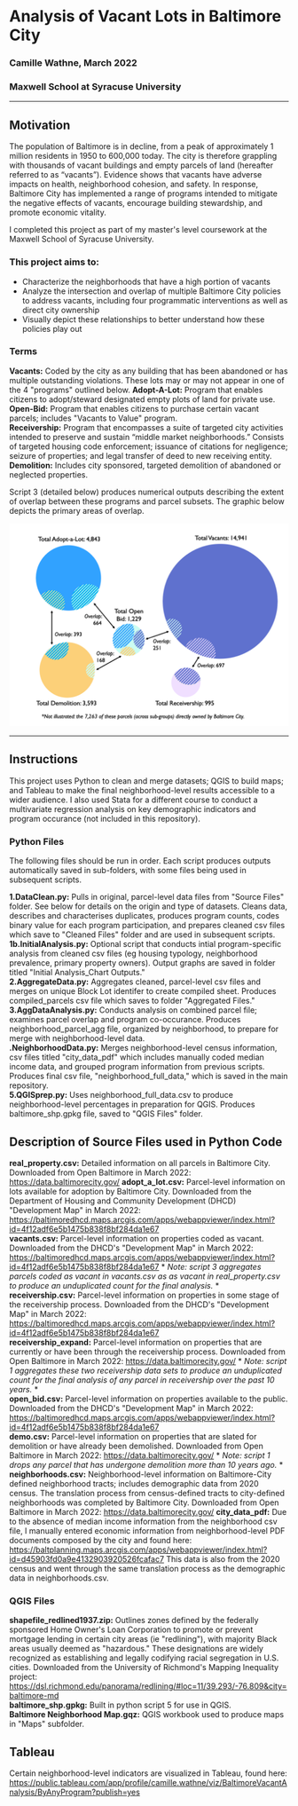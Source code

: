 # Analysis of Vacant Lots in Baltimore City
### Camille Wathne, March 2022
### Maxwell School at Syracuse University

____
## Motivation

The population of Baltimore is in decline, from a peak of approximately 1 million residents in 1950 to 600,000 today. The city is therefore grappling with thousands of vacant buildings and empty parcels of land (hereafter referred to as “vacants”). Evidence shows that vacants have adverse impacts on health, neighborhood cohesion, and safety. In response, Baltimore City has implemented a range of programs intended to mitigate the negative effects of vacants, encourage building stewardship, and promote economic vitality. 

I completed this project as part of my master's level coursework at the Maxwell School of Syracuse University. 

### This project aims to:
- Characterize the neighborhoods that have a high portion of vacants
- Analyze the intersection and overlap of multiple Baltimore City policies to address vacants, including four programmatic interventions as well as direct city ownership
- Visually depict these relationships to better understand how these policies play out 

### Terms

**Vacants:** Coded by the city as any building that has been abandoned or has multiple outstanding violations. These lots may or may not appear in one of the 4 "programs" outlined below.
**Adopt-A-Lot:** Program that enables citizens to adopt/steward designated empty plots of land for private use.  
**Open-Bid:** Program that enables citizens to purchase certain vacant parcels; includes "Vacants to Value" program.   
**Receivership:** Program that encompasses a suite of targeted city activities intended to preserve and sustain “middle market neighborhoods.” Consists of targeted housing code enforcement; issuance of citations for negligence; seizure of properties; and legal transfer of deed to new receiving entity.  
**Demolition:** Includes city sponsored, targeted demolition of abandoned or neglected properties.

Script 3 (detailed below) produces numerical outputs describing the extent of overlap between these programs and parcel subsets. The graphic below depicts the primary areas of overlap. 

![Interactions between Parcel Subsets](Program_Interactions.png)
___
## Instructions

This project uses Python to clean and merge datasets; QGIS to build maps; and Tableau to make the final neighborhood-level results accessible to a wider audience. I also used Stata for a different course to conduct a multivariate regression analysis on key demographic indicators and program occurance (not included in this repository).  

### Python Files  
The following files should be run in order. Each script produces outputs automatically saved in sub-folders, with some files being used in subsequent scripts.  

**1.DataClean.py:** Pulls in original, parcel-level data files from "Source Files" folder. See below for details on the origin and type of datasets. Cleans data, describes and characterises duplicates, produces program counts, codes binary value for each program participation, and prepares cleaned csv files which save to "Cleaned Files" folder and are used in subsequent scripts.  
**1b.InitialAnalysis.py:** Optional script that conducts intial program-specific analysis from cleaned csv files (eg housing typology, neighborhood prevalence, primary property owners). Output graphs are saved in folder titled "Initial Analysis_Chart Outputs."  
**2.AggregateData.py:** Aggregates cleaned, parcel-level csv files and merges on unique Block Lot identifer to create compiled sheet. Produces compiled_parcels csv file which saves to folder "Aggregated Files."  
**3.AggDataAnalysis.py:** Conducts analysis on combined parcel file; examines parcel overlap and program co-occurance. Produces neighborhood_parcel_agg file, organized by neighborhood, to prepare for merge with neighborhood-level data.  
**.NeighborhoodData.py:** Merges neighborhood-level census information, csv files titled "city_data_pdf" which includes manually coded median income data, and grouped program information from previous scripts. Produces final csv file, "neighborhood_full_data," which is saved in the main repository.  
**5.QGISprep.py:** Uses neighborhood_full_data.csv to produce neighborhood-level percentages in preparation for QGIS. Produces baltimore_shp.gpkg file, saved to "QGIS Files" folder. 

## Description of Source Files used in Python Code  
**real_property.csv:** Detailed information on all parcels in Baltimore City. Downloaded from Open Baltimore in March 2022: https://data.baltimorecity.gov/ 
**adopt_a_lot.csv:** Parcel-level information on lots available for adoption by Baltimore City. Downloaded from the Department of Housing and Community Development (DHCD) "Development Map" in March 2022: https://baltimoredhcd.maps.arcgis.com/apps/webappviewer/index.html?id=4f12adf6e5b1475b838f8bf284da1e67  
**vacants.csv:** Parcel-level information on properties coded as vacant. Downloaded from the DHCD's "Development Map" in March 2022: https://baltimoredhcd.maps.arcgis.com/apps/webappviewer/index.html?id=4f12adf6e5b1475b838f8bf284da1e67 * *Note: script 3 aggregates parcels coded as vacant in vacants.csv as as vacant in real_property.csv to produce an unduplicated count for the final analysis.* *  
**receivership.csv:** Parcel-level information on properties in some stage of the receivership process. Downloaded from the DHCD's "Development Map" in March 2022: https://baltimoredhcd.maps.arcgis.com/apps/webappviewer/index.html?id=4f12adf6e5b1475b838f8bf284da1e67  
**receivership_expand:** Parcel-level information on properties that are currently or have been through the receivership process. Downloaded from Open Baltimore in March 2022: https://data.baltimorecity.gov/ * *Note: script 1 aggregates these two receivership data sets to produce an unduplicated count for the final analysis of any parcel in receivership over the past 10 years.* *  
**open_bid.csv:** Parcel-level information on properties available to the public. Downloaded from the DHCD's "Development Map" in March 2022: https://baltimoredhcd.maps.arcgis.com/apps/webappviewer/index.html?id=4f12adf6e5b1475b838f8bf284da1e67  
**demo.csv:** Parcel-level information on properties that are slated for demolition or have already been demolished. Downloaded from Open Baltimore in March 2022: https://data.baltimorecity.gov/ * *Note: script 1 drops any parcel that has undergone demolition more than 10 years ago.* *  
**neighborhoods.csv:** Neighborhood-level information on Baltimore-City defined neighborhood tracts; includes demographic data from 2020 census. The translation process from census-defined tracts to city-defined neighborhoods was completed by Baltimore City. Downloaded from Open Baltimore in March 2022: https://data.baltimorecity.gov/ 
**city_data_pdf:** Due to the absence of median income information from the neighborhood csv file, I manually entered economic information from neighborhood-level PDF documents composed by the city and found here: https://baltplanning.maps.arcgis.com/apps/webappviewer/index.html?id=d45903fd0a9e4132903920526fcafac7 This data is also from the 2020 census and went through the same translation process as the demographic data in neighborhoods.csv.

### QGIS Files
**shapefile_redlined1937.zip:** Outlines zones defined by the federally sponsored Home Owner's Loan Corporation to promote or prevent mortgage lending in certain city areas (ie "redlining"), with majority Black areas usually deemed as "hazardous." These designations are widely recognized as establishing and legally codifying racial segregation in U.S. cities. Downloaded from the University of Richmond's Mapping Inequality project: https://dsl.richmond.edu/panorama/redlining/#loc=11/39.293/-76.809&city=baltimore-md  
**baltimore_shp.gpkg:** Built in python script 5 for use in QGIS.  
**Baltimore Neighborhood Map.gqz:** QGIS workbook used to produce maps in "Maps" subfolder. 

## Tableau 
Certain neighborhood-level indicators are visualized in Tableau, found here: https://public.tableau.com/app/profile/camille.wathne/viz/BaltimoreVacantAnalysis/ByAnyProgram?publish=yes 


